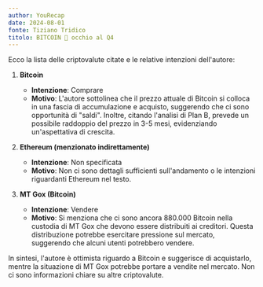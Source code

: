 ```yaml
---
author: YouRecap
date: 2024-08-01
fonte: Tiziano Tridico
titolo: BITCOIN 👀 occhio al Q4
---
```


Ecco la lista delle criptovalute citate e le relative intenzioni dell'autore:

1. **Bitcoin**
   - **Intenzione**: Comprare
   - **Motivo**: L'autore sottolinea che il prezzo attuale di Bitcoin si colloca in una fascia di accumulazione e acquisto, suggerendo che ci sono opportunità di "saldi". Inoltre, citando l'analisi di Plan B, prevede un possibile raddoppio del prezzo in 3-5 mesi, evidenziando un'aspettativa di crescita.

2. **Ethereum (menzionato indirettamente)**
   - **Intenzione**: Non specificata
   - **Motivo**: Non ci sono dettagli sufficienti sull'andamento o le intenzioni riguardanti Ethereum nel testo.

3. **MT Gox (Bitcoin)**
   - **Intenzione**: Vendere
   - **Motivo**: Si menziona che ci sono ancora 880.000 Bitcoin nella custodia di MT Gox che devono essere distribuiti ai creditori. Questa distribuzione potrebbe esercitare pressione sul mercato, suggerendo che alcuni utenti potrebbero vendere.

In sintesi, l'autore è ottimista riguardo a Bitcoin e suggerisce di acquistarlo, mentre la situazione di MT Gox potrebbe portare a vendite nel mercato. Non ci sono informazioni chiare su altre criptovalute.
